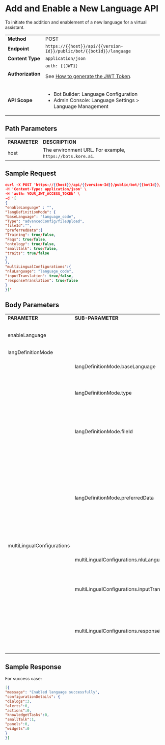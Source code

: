 # Add and Enable a New Language API

To initiate the addition and enablement of a new language for a virtual assistant.

<table>
  <tr>
   <td><strong>Method</strong>
   </td>
   <td>POST
   </td>
  </tr>
  <tr>
   <td><strong>Endpoint</strong>
   </td>
   <td><code>https://{{host}}/api/{{version-Id}}/public/bot/{{botId}}/language</code>
   </td>
  </tr>
  <tr>
   <td><strong>Content Type</strong>
   </td>
   <td><code>application/json</code>
   </td>
  </tr>
  <tr>
   <td><strong>Authorization</strong>
   </td>
   <td><code>auth: {{JWT}}</code>
<p>
See <a href="../api-introduction/#generating-the-jwt-token">How to generate the JWT Token</a>.
   </td>
  </tr>
  <tr>
   <td><strong>API Scope</strong>
   </td>
   <td>
<ul>

<li>Bot Builder: Language Configuration

<li>Admin Console: Language Settings > Language Management
</li>
</ul>
   </td>
  </tr>
</table>

## Path Parameters


<table>
  <tr>
   <td><strong>PARAMETER</strong>
   </td>
   <td><strong>DESCRIPTION</strong>
   </td>
  </tr>
  <tr>
   <td>host
   </td>
   <td>The environment URL. For example, <code>https://bots.kore.ai</code>.
   </td>
  </tr>
</table>

## Sample Request


```json
curl -X POST 'https://{{host}}/api/{{version-Id}}/public/bot/{{botId}}/language' \
-H 'Content-Type: application/json' \
-H 'auth: YOUR_JWT_ACCESS_TOKEN' \
-d '[
{
"enableLanguage" : "",
"langDefinitionMode": {
"baseLanguage": "language_code",
"Type": "advancedConfig/fileUpload",
"fileId":"",
"preferredData":{
"Training": true/false,
"Faqs": true/false,
"ontology": true/false,
"smalltalk": true/false,
"traits": true/false
}
},
"multiLingualConfigurations":{
"nluLanguage": "language_code",
"inputTranslation": true/false,
"responseTranslation": true/false
}
}]'
```

## Body Parameters


<table>
  <tr>
   <td><strong>PARAMETER</strong>
   </td>
   <td><strong>SUB-PARAMETER</strong>
   </td>
   <td><strong>DESCRIPTION</strong>
   </td>
   <td><strong>MANDATE</strong>
   </td>
  </tr>
  <tr>
   <td>enableLanguage
   </td>
   <td>
   </td>
   <td>The language to be enabled based on the language code.
   </td>
   <td>Required
   </td>
  </tr>
  <tr>
   <td>langDefinitionMode
   </td>
   <td>
   </td>
   <td>
   </td>
   <td>Required
   </td>
  </tr>
  <tr>
   <td>
   </td>
   <td>langDefinitionMode.baseLanguage
   </td>
   <td>Base language of the Virtual Assistant.
   </td>
   <td>Optional
   </td>
  </tr>
  <tr>
   <td>
   </td>
   <td>langDefinitionMode.type
   </td>
   <td>Type of language enablement <strong>Basic</strong>, <strong>advancedConfig</strong>, or <strong>fileUpload</strong>.
   </td>
   <td>Optional
   </td>
  </tr>
  <tr>
   <td>
   </td>
   <td>langDefinitionMode.fileId
   </td>
   <td>The <strong>file ID</strong> for handling the file upload if the <strong>fileUpload</strong> language enablement is selected.
   </td>
   <td>Optional
   </td>
  </tr>
  <tr>
   <td>
   </td>
   <td>langDefinitionMode.preferredData
   </td>
   <td>If the <strong>advancedConfig</strong> language enablement is selected, the True/False configuration setting for “training”, “faqs”, “ontology”, “Smalltalk” and “traits” keys should be included.
   </td>
   <td>Optional
   </td>
  </tr>
  <tr>
   <td>multiLingualConfigurations
   </td>
   <td>
   </td>
   <td>
   </td>
   <td>Required
   </td>
  </tr>
  <tr>
   <td>
   </td>
   <td>multiLingualConfigurations.nluLanguage
   </td>
   <td>Refers to the language code of the bot language.
   </td>
   <td>Required
   </td>
  </tr>
  <tr>
   <td>
   </td>
   <td>multiLingualConfigurations.inputTranslation
   </td>
   <td>Refers to True/False setting for the input language translation to English.
   </td>
   <td>Required
   </td>
  </tr>
  <tr>
   <td>
   </td>
   <td>multiLingualConfigurations.responseTranslation
   </td>
   <td>Refers to the True/False setting for the response language translation to English.
   </td>
   <td>Required
   </td>
  </tr>
</table>



## Sample Response

For success case:

```json
[{
"message": "Enabled language successfully",
"configurationDetails": {
"dialogs":3,
"alerts":0,
"actions":0,
"knowledgetTasks":0,
"smallTalk":1,
"panels":0,
"widgets":0
}
}]
```